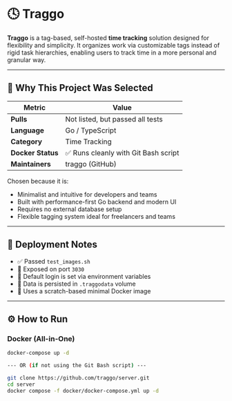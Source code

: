 # 🕓 Traggo

**Traggo** is a tag-based, self-hosted **time tracking** solution designed for flexibility and simplicity. It organizes work via customizable tags instead of rigid task hierarchies, enabling users to track time in a more personal and granular way.

---

## 📌 Why This Project Was Selected

| Metric                  | Value                                |
|-------------------------|----------------------------------------|
| **Pulls**               | Not listed, but passed all tests     |
| **Language**            | Go / TypeScript                      |
| **Category**            | Time Tracking                        |
| **Docker Status**       | ✅ Runs cleanly with Git Bash script |
| **Maintainers**         | traggo (GitHub)                      |

Chosen because it is:
- Minimalist and intuitive for developers and teams
- Built with performance-first Go backend and modern UI
- Requires no external database setup
- Flexible tagging system ideal for freelancers and teams

---

## 🧪 Deployment Notes

- ✅ Passed `test_images.sh`
- 🚀 Exposed on port `3030`
- 🔑 Default login is set via environment variables
- 📂 Data is persisted in `.traggodata` volume
- 🐳 Uses a scratch-based minimal Docker image

---

## ⚙️ How to Run

### Docker (All-in-One)

```bash
docker-compose up -d

--- OR (if not using the Git Bash script) ---

git clone https://github.com/traggo/server.git
cd server
docker compose -f docker/docker-compose.yml up -d
